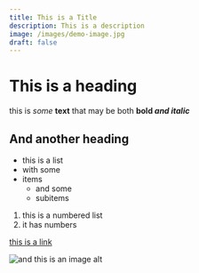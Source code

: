 ```yaml
---
title: This is a Title
description: This is a description
image: /images/demo-image.jpg
draft: false
---
```


# This is a heading

this is _some_ **text** that may be both **bold _and italic_**

## And another heading

- this is a list
- with some
- items
  - and some
  - subitems

1. this is a numbered list
2. it has numbers

[this is a link](https://test.com)

![and this is an image alt](/images/demo-image.jpg)
